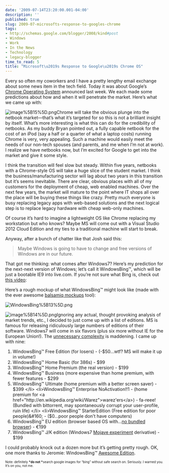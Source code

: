 ```yaml
---
date: '2009-07-14T23:20:00.001-04:00'
description: ''
published: true
slug: 2009-07-microsofts-response-to-googles-chrome
tags:
- http://schemas.google.com/blogger/2008/kind#post
- Windows
- Work
- In the News
- Technology
- legacy-blogger
time_to_read: 5
title: "Microsoft\u2019s Response to Google\u2019s Chrome OS"
---
```



Every so often my coworkers and I have a pretty lengthy email exchange about some news item in the tech field. Today it was about Google’s <a href="http://googleblog.blogspot.com/2009/07/introducing-google-chrome-os.html">Chrome Operating System</a> announced last week. We each made some predictions about how and when it will penetrate the market. Here’s what we came up with:

![image%5B15%5D.png](image%5B15%5D.png)Chrome will take the obvious plunge into the netbook market—that’s what it’s targeted for so this is not a brilliant insight by itself. What’s more interesting is what this can do for the credibility of netbooks. As my buddy Bryan pointed out, a fully capable netbook for the cost of an iPod (say a half or a quarter of what a laptop costs) running Chrome is very, very appealing. Such a machine would easily meet the needs of our non-tech spouses (and parents, and me when I’m not at work). I realize we have netbooks now, but I’m excited for Google to get into the market and give it some style.

I think the transition will feel slow but steady. Within five years, netbooks with a Chrome-style OS will take a huge slice of the student market. I think the business/manufacturing sector will lag about two years in this transition but it’s seems inevitable. There are clear, obvious places with all of my customers for the deployment of cheap, web enabled machines. Over the next few years, the market will mature to the point where IT shops all over the place will be buying these things like crazy. Pretty much everyone is busy replacing legacy apps with web-based solutions and the next logical step is to replace legacy hardware with cheap web-only machines.

Of course it’s hard to imagine a lightweight OS like Chrome replacing my workstation but who knows? Maybe MS will come out with a Visual Studio 2012 Cloud Edition and my ties to a traditional machine will start to break. 

Anyway, after a bunch of chatter like that Josh said this:
<blockquote> 

Maybe Windows is going to have to change and free versions of Windows are in our future.
</blockquote>

That got me thinking: what comes after Windows7? Here’s my prediction for the next-next version of Windows; let’s call it WindowsBing™, which will be just a bootable IE9 into live.com. If you’re not sure what Bing is, check out <a href="http://www.collegehumor.com/video:1915736">this video</a>:  



Here’s a rough mockup of what WindowsBing™ might look like (made with the ever awesome <a href="http://www.balsamiq.com/products/mockups">balsamiq mockups</a> tool):

![WindowsBing%5B13%5D.png](WindowsBing%5B13%5D.png) 

![image%5B14%5D.png](image%5B14%5D.png)Ignoring any actual, thought provoking analysis of market trends, etc., I decided to just come up with a list of editions. MS is famous for releasing ridiculously large numbers of editions of their software. Windows7 will come in six flavors (plus six more without IE for the European Union!). The <a href="http://en.wikipedia.org/wiki/Windows_7_editions#Comparison_chart">unnecessary complexity</a> is maddening. I came up with nine:  <ol>   <li>WindowsBing™ Free Edition (for losers) - (-$50...wtf? MS will make it up in volume!) </li>    <li>WindowsBing™ Home Basic (for 386s) - $99 </li>    <li>WindowsBing™ Home Premium (the real version) - $199 </li>    <li>WindowsBing™ Business (more expensive than home premium, with fewer features - $299 </li>    <li>WindowsBing™ Ultimate (home premium with a better screen saver) - $399 </li>    <li>WindowsBing™ Enterprise NoActivation!!1 - (home premium for <a href="http://en.wikipedia.org/wiki/Warez">warez'ers</a>) - fa-reee! (Bundled with bittorrent, may spontaneously corrupt your user-profile, ruin life) </li>    <li>WindowsBing™ StarterEdition (Free edition for poor people)&#160; - ($0...poor people don't have computers) </li>    <li>WindowsBing™ EU edition (browser based OS with...<a href="http://news.bbc.co.uk/2/hi/business/7834792.stm">no bundled browser</a>) - €199 </li>    <li>WindowsBing™ J/K edition (Windows7 <a href="http://en.wikipedia.org/wiki/The_Mojave_Experiment">Mojave experiment</a> derivative) - $199 </li> </ol>

I could probably knock out a dozen more but it’s getting pretty rough. OK, one more thanks to Jeromie: WindowsBing™ <a href="http://www.codinghorror.com/blog/archives/001283.html">Awesome Edition</a>.



<font size="1">Note: definitely <strong>*do not *</strong>search google images for “bing” without safe search on. Seriously. I warned you. It’s on you, not me. </font>